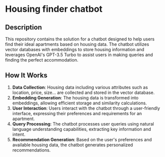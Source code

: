 # Housing finder chatbot

## Description
This repository contains the solution for a chatbot designed to help users find their ideal apartments based on housing data. The chatbot utilizes vector databases with embeddings to store housing information and leverages OpenAI's GPT-3.5 Turbo to assist users in making queries and finding the perfect accommodation.

## How It Works
1. **Data Collection**: Housing data including various attributes such as location, price, size... are collected and stored in the vector database.
2. **Embedding Generation**: The housing data is transformed into embeddings, allowing efficient storage and similarity calculations.
3. **User Interaction**: Users interact with the chatbot through a user-friendly interface, expressing their preferences and requirements for an apartment.
4. **Query Processing**: The chatbot processes user queries using natural language understanding capabilities, extracting key information and intent.
5. **Recommendation Generation**: Based on the user's preferences and available housing data, the chatbot generates personalized recommendations.

